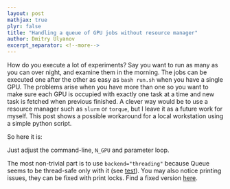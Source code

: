 ```yaml
---
layout: post
mathjax: true
plyr: false
title: "Handling a queue of GPU jobs without resource manager"
author: Dmitry Ulyanov
excerpt_separator: <!--more-->
---
```


How do you execute a lot of experiments? Say you want to run as many as you can over night, and examine them in the morning. The jobs can be executed one after the other as easy as `bash run.sh` when you have a single GPU. The problems arise when you have more than one so you want to make sure each GPU is occupied with exactly one task at a time and new task is fetched when previous finished. A clever way would be to use a resource manager such as `slurm` or `torque`, but I leave it as a future work for myself. This post shows a possible workaround for a local workstation using a simple python script.
<!--more-->

So here it is:

<script src="https://gist.github.com/DmitryUlyanov/1a2e8882c664f235459b7aa25269ac86.js"></script>

Just adjust the command-line, `N_GPU` and parameter loop.

The most non-trivial part is to use `backend="threading"` because Queue seems to be thread-safe only with it (see [test](https://gist.github.com/DmitryUlyanov/b2040ab673c0ec9186eac9a0b336d9ea)). You may also notice printing issues, they can be fixed with print locks. Find a fixed version [here](https://gist.github.com/DmitryUlyanov/a5c37f08dcf0e242a50bf390c176daae).
